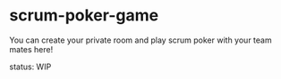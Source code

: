 # scrum-poker-game
You can create your private room and play scrum poker with your team mates here!

status: WIP
